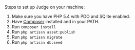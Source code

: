 Steps to set up Judge on your machine:

1. Make sure you have PHP 5.4 with PDO and SQlite enabled.
2. Have [Composer](getcomposer.org) installed and in your PATH.
3. Run ```composer install``` 
4. Run ```php artisan asset:publish```
5. Run ```php artisan migrate```
6. Run ```php artisan db:seed```

